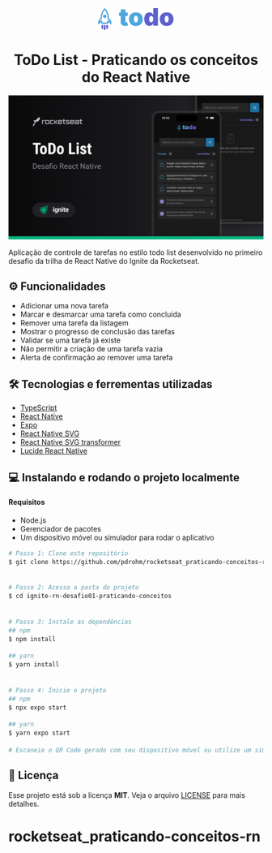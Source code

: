 <p align='center'>
  <img alt="Icon logo" src="./assets/icon-logo.svg" width="150px" />
</p>

<h1 align='center'>
  ToDo List - Praticando os conceitos do React Native
</h1>

![image](./assets/preview.png)

Aplicação de controle de tarefas no estilo todo list desenvolvido no primeiro desafio da trilha de React Native do Ignite da Rocketseat.

## ⚙️ Funcionalidades
- Adicionar uma nova tarefa
- Marcar e desmarcar uma tarefa como concluída
- Remover uma tarefa da listagem
- Mostrar o progresso de conclusão das tarefas
- Validar se uma tarefa já existe
- Não permitir a criação de uma tarefa vazia
- Alerta de confirmação ao remover uma tarefa

## 🛠️ Tecnologias e ferrementas utilizadas

- [TypeScript](https://www.typescriptlang.org/)
- [React Native](https://reactnative.dev/)
- [Expo](https://expo.dev/)
- [React Native SVG](https://github.com/software-mansion/react-native-svg)
- [React Native SVG transformer](https://github.com/kristerkari/react-native-svg-transformer)
- [Lucide React Native](https://lucide.dev/)

## 💻 Instalando e rodando o projeto localmente
#### Requisitos
- Node.js
- Gerenciador de pacotes
- Um dispositivo móvel ou simulador para rodar o aplicativo

```bash
# Passo 1: Clone este repositório
$ git clone https://github.com/pdrohm/rocketseat_praticando-conceitos-rn.git


# Passo 2: Acessa a pasta do projeto
$ cd ignite-rn-desafio01-praticando-conceitos


# Passo 3: Instale as dependências
## npm
$ npm install

## yarn
$ yarn install


# Passo 4: Inicie o projeto
## npm
$ npx expo start

## yarn
$ yarn expo start

# Escaneie o QR Code gerado com seu dispositivo móvel ou utilize um simulador para rodar o aplicativo.
```

## 📝 Licença
Esse projeto está sob a licença **MIT**. Veja o arquivo [LICENSE](LICENSE) para mais detalhes.
# rocketseat_praticando-conceitos-rn
